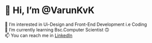 <h1> 👋 Hi, I’m <b>@VarunKvK</b> </h1>
👀 I’m interested in Ui-Design and Front-End Development i.e Coding<br>
🌱 I’m currently learning Bsc.Computer Scientist 🙃<br>
📫 You can reach me in <a href="https://rb.gy/arzrri">LinkedIn</a>

<!---
VarunKvK/VarunKvK is a ✨ special ✨ repository because its `README.md` (this file) appears on your GitHub profile.
You can click the Preview link to take a look at your changes.
--->
